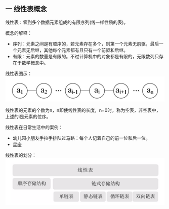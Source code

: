 ## 一 线性表概念 

线性表：零到多个数据元素组成的有限序列(线一样性质的表)。 

概念的解释：
- 序列：元素之间是有顺序的，若元素存在多个，则第一个元素无前驱，最后一个元素无后继，其他每个元素都有且只有一个前驱和后继。  
- 有限：元素的数量是有限的。不过计算机中的对象都是有限的，无限数列只存在于数学概念中。  

线性表图示：
![](../images/Algorithm/line-1.png)

线性表的元素的个数为n，n即使线性表的长度，n=0时，称为空表，非空表中，上述的i是元素的位序。  

线性表在日常生活中的案例：
- 幼儿园小朋友手拉手排队过马路：每个人记着自己的前一位和后一位。
- 星座

线性表的划分：  
![](../images/Algorithm/line-0.png)